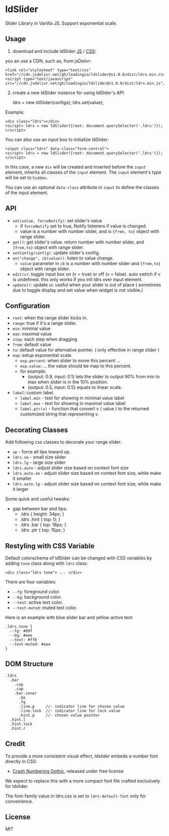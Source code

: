 # ldSlider

Slider Library in Vanilla JS. Support exponential scale.


## Usage


1. download and include ldSlider [JS](https://github.com/loadingio/ldSlider/releases/latest/download/ldrs.min.js) / [CSS](https://github.com/loadingio/ldSlider/releases/latest/download/ldrs.min.css):

    <link rel="stylesheet" type="text/css" href="ldrs.css"/>
    <script type="text/javascript" src="ldrs.js"></script>

you an use a CDN, such as, from jsDelivr:

    <link rel="stylesheet" type="text/css" href="//cdn.jsdelivr.net/gh/loadingio/ldslider@v1.0.0/dist/ldrs.min.css"/>
    <script type="text/javascript" src="//cdn.jsdelivr.net/gh/loadingio/ldslider@v1.0.0/dist/ldrs.min.js"/>


2. create a new ldSlider instance for using ldSlider's API:

    ldrs = new ldSlider(configs);
    ldrs.set(value);

Example:

    <div class="ldrs"></div>
    <script> ldrs = new ldSlider({root: document.querySelector('.ldrs')}); </script>

You can also use an input box to initialize ldSlider:

    <input class="ldrs" data-class="form-control">
    <script> ldrs = new ldSlider({root: document.querySelector('.ldrs')}); </script>

In this case, a new `div` will be created and inserted before the `input` element, inherits all classes of the `input` element. The `input` element's type will be set to `hidden`.

You can use an optional `data-class` attribute in `input` to define the classes of the input element.


## API

 - `set(value, forceNotify)`: set slider's value
    - if `forceNotify` set to true, Notify listeners if value is changed.
    - value is a number with number slider, and is `{from, to}` object with range slider.
 - `get()`: get slider's value. return number with number slider, and `{from,to}` object with range slider.
 - `setConfig(config)`: update slider's config. 
 - `on("change", cb(value))`: listen to value change.
   - `value` parameter in `cb` is a number with number slider and `{from,to}` object with range slider.
 - `edit(v)`: toggle input box on (v = true) or off (v = false). auto swtich if v is undefined.
   this only works if you init ldrs over input element.
 - `update()`: update ui. useful when your slider is out of place ( sometimes due to toggle display and set value when widget is not visible.)


## Configuration

 * `root`: when the range slider kicks in.
 * `range`: true if it's a range slider.
 * `min`: minimal value
 * `max`: maximal value
 * `step`: each step when dragging
 * `from`: default value
 * `to`: default value for alternative pointer. ( only effective in range slider )
 * `exp`: setup exponential scale.
   - `exp.percent`: when slider to move this percent ...
   - `exp.value`: ... the value should be map to this percent. 
   - for example:
     - {output: 0.9, input: 0.1} lets the slider to output 90% from min to max when slider is in the 10% position.
     - {output: 0.5, input: 0.5} equals to linear scale.
 * `label`: custom label.
   - `label.min` - text for showing in minimal value label
   - `label.max` - text for showing in maximal value label
   - `label.ptr(v)` - function that convert v ( value ) to the returned customized string that representing v.


## Decorating Classes

Add following css classes to decorate your range slider:

 * `up` - force all tips toward up.
 * `ldrs.sm` - small size slider
 * `ldrs.lg` - large size slider
 * `ldrs.auto` - adjust slider size based on context font size
 * `ldrs.auto.sm` - adjust slider size based on context font size, while make it smaller
 * `ldrs.auto.lg` - adjust slider size based on context font size, while make it larger


Some quick and useful tweaks:

 * gap between bar and tips:
   - .ldrs { height: 34px; }
   - .ldrs .hint { top: 0; }
   - .ldrs .bar { top: 18px; }
   - .ldrs .ptr { top: 15px; }

## Restyling with CSS Variable

Default colorschema of ldSlider can be changed with CSS variables by adding `tone` class along with `ldrs` class:

    <div class="ldrs tone"> ... </div>

There are four variables:

 - `--fg`: foreground color.
 - `--bg`: background color.
 - `--text`: active text color.
 - `--text-muted`: muted text color.

Here is an example with blue slider bar and yellow active text:


    .ldrs.tone {
      --fg: #09f
      --bg: #eee
      --text: #ff0
      --text-muted: #aaa
    }


## DOM Structure

    .ldrs
      .bar
        .cap
        .cap
        .bar-inner
          .bk
          .fg
          .line.p     //- indicator line for chosen value
          .line.lock  //- indicator line for lock value
          .hint.p     //- chosen value pointer
      .hint.l
      .hint.lock
      .hint.r


## Credit

To provide a more consistent visual effect, ldslider embeds a number font directly in CSS: 

 - [Crash Numbering Gothic](https://www.psyops.com/crash-numbering/), released under free license

We expect to replace this with a more compact font file crafted exclusively for ldslider.

The font-family value in ldrs.css is set to `ldrs-default-font` only for convenience.


## License

MIT
